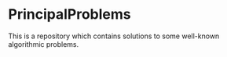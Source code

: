 # PrincipalProblems
This is a repository which contains solutions to some well-known algorithmic problems.

